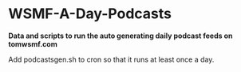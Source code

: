 # WSMF-A-Day-Podcasts

**Data and scripts to run the auto generating daily podcast feeds on tomwsmf.com**

Add podcastsgen.sh  to cron so that it runs at least once a day. 

